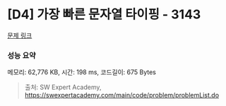 # [D4] 가장 빠른 문자열 타이핑 - 3143 

[문제 링크](https://swexpertacademy.com/main/code/problem/problemDetail.do?contestProbId=AV_65wkqsb4DFAWS) 

### 성능 요약

메모리: 62,776 KB, 시간: 198 ms, 코드길이: 675 Bytes



> 출처: SW Expert Academy, https://swexpertacademy.com/main/code/problem/problemList.do